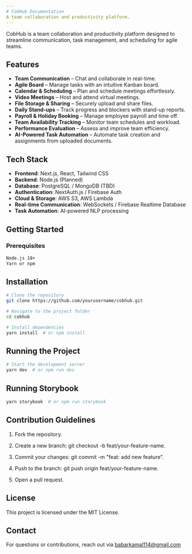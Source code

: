 ```yaml
---
# CobHub Documentation
A team collaboration and productivity platform.
---
```


CobHub is a team collaboration and productivity platform designed to streamline communication, task management, and scheduling for agile teams.

## Features

- **Team Communication** – Chat and collaborate in real-time.
- **Agile Board** – Manage tasks with an intuitive Kanban board.
- **Calendar & Scheduling** – Plan and schedule meetings effortlessly.
- **Video Meetings** – Host and attend virtual meetings.
- **File Storage & Sharing** – Securely upload and share files.
- **Daily Stand-ups** – Track progress and blockers with stand-up reports.
- **Payroll & Holiday Booking** – Manage employee payroll and time off.
- **Team Availability Tracking** – Monitor team schedules and workload.
- **Performance Evaluation** – Assess and improve team efficiency.
- **AI-Powered Task Automation** – Automate task creation and assignments from uploaded documents.

## Tech Stack

- **Frontend**: Next.js, React, Tailwind CSS
- **Backend**: Node.js (Planned)
- **Database**: PostgreSQL / MongoDB (TBD)
- **Authentication**: NextAuth.js / Firebase Auth
- **Cloud & Storage**: AWS S3, AWS Lambda
- **Real-time Communication**: WebSockets / Firebase Realtime Database
- **Task Automation**: AI-powered NLP processing

## Getting Started

### Prerequisites

```bash
Node.js 18+
Yarn or npm
```
## Installation

```bash
# Clone the repository
git clone https://github.com/yourusername/cobhub.git

# Navigate to the project folder
cd cobhub

# Install dependencies
yarn install  # or npm install
```

## Running the Project

```bash
# Start the development server
yarn dev  # or npm run dev
```

## Running Storybook

```bash
yarn storybook  # or npm run storybook
```

## Contribution Guidelines

1. Fork the repository.

2. Create a new branch: git checkout -b feat/your-feature-name.

3. Commit your changes: git commit -m "feat: add new feature".

4. Push to the branch: git push origin feat/your-feature-name.

5. Open a pull request.

## License
This project is licensed under the MIT License.

## Contact
For questions or contributions, reach out via babarkamal114@gmail.com